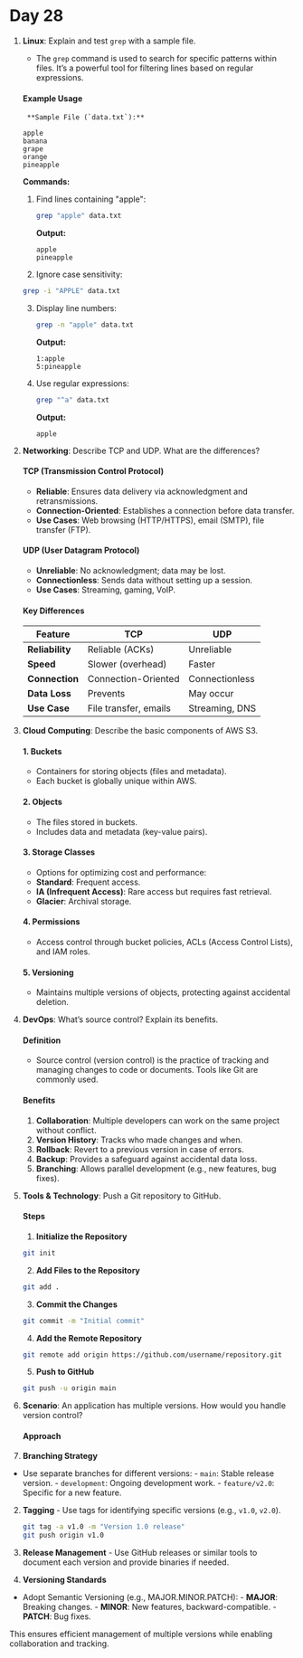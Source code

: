 # Day 28


1. **Linux**: Explain and test `grep` with a sample file.
    * The `grep` command is used to search for specific patterns within files. It’s a powerful tool for filtering lines based on regular expressions.

   #### **Example Usage**
        **Sample File (`data.txt`):**
      ```
      apple
      banana
      grape
      orange
      pineapple
      ```

      **Commands:**
   1. Find lines containing "apple":
      ```bash
      grep "apple" data.txt
      ```
      **Output:**
      ```
      apple
      pineapple
      ```
   
    2. Ignore case sensitivity:
      ```bash
      grep -i "APPLE" data.txt
      ```

   3. Display line numbers:
      ```bash
      grep -n "apple" data.txt
      ```
      **Output:**
      ```
      1:apple
      5:pineapple
      ```

   4. Use regular expressions:
      ```bash
      grep "^a" data.txt
      ```
      **Output:**
      ```
      apple
      ```


2. **Networking**: Describe TCP and UDP. What are the differences?
   #### **TCP (Transmission Control Protocol)**
    - **Reliable**: Ensures data delivery via acknowledgment and retransmissions.
    - **Connection-Oriented**: Establishes a connection before data transfer.
    - **Use Cases**: Web browsing (HTTP/HTTPS), email (SMTP), file transfer (FTP).

   #### **UDP (User Datagram Protocol)**
    - **Unreliable**: No acknowledgment; data may be lost.
    - **Connectionless**: Sends data without setting up a session.
    - **Use Cases**: Streaming, gaming, VoIP.

   #### **Key Differences**
   | Feature            | TCP                     | UDP               |
   |--------------------|-------------------------|-------------------|
   | **Reliability**    | Reliable (ACKs)         | Unreliable        |
   | **Speed**          | Slower (overhead)       | Faster            |
   | **Connection**     | Connection-Oriented     | Connectionless    |
   | **Data Loss**      | Prevents                | May occur         |
   | **Use Case**       | File transfer, emails   | Streaming, DNS    |


3. **Cloud Computing**: Describe the basic components of AWS S3.
   #### **1. Buckets**
   - Containers for storing objects (files and metadata).
   - Each bucket is globally unique within AWS.

   #### **2. Objects**
   - The files stored in buckets.
   - Includes data and metadata (key-value pairs).

   #### **3. Storage Classes**
   - Options for optimizing cost and performance:
    - **Standard**: Frequent access.
    - **IA (Infrequent Access)**: Rare access but requires fast retrieval.
    - **Glacier**: Archival storage.

   #### **4. Permissions**
   - Access control through bucket policies, ACLs (Access Control Lists), and IAM roles.

   #### **5. Versioning**
   - Maintains multiple versions of objects, protecting against accidental deletion.


4. **DevOps**: What’s source control? Explain its benefits.
   #### **Definition**
    - Source control (version control) is the practice of tracking and managing changes to code or documents. Tools like Git are commonly used.

   #### **Benefits**
    1. **Collaboration**: Multiple developers can work on the same project without conflict.
    2. **Version History**: Tracks who made changes and when.
    3. **Rollback**: Revert to a previous version in case of errors.
    4. **Backup**: Provides a safeguard against accidental data loss.
    5. **Branching**: Allows parallel development (e.g., new features, bug fixes).


5. **Tools & Technology**: Push a Git repository to GitHub.
   #### **Steps**
    1. **Initialize the Repository**
      ```bash
      git init
      ```
    2. **Add Files to the Repository**
      ```bash
      git add .
      ```
    3. **Commit the Changes**
      ```bash
      git commit -m "Initial commit"
      ```
    4. **Add the Remote Repository**
      ```bash
      git remote add origin https://github.com/username/repository.git
      ```
    5. **Push to GitHub**
      ```bash
      git push -u origin main
      ```
  

6. **Scenario**: An application has multiple versions. How would you handle version control?
   #### **Approach**
  1. **Branching Strategy**
   - Use separate branches for different versions:
    - `main`: Stable release version.
    - `development`: Ongoing development work.
    - `feature/v2.0`: Specific for a new feature.

  2. **Tagging**
    - Use tags for identifying specific versions (e.g., `v1.0`, `v2.0`).
     ```bash
     git tag -a v1.0 -m "Version 1.0 release"
     git push origin v1.0
     ```

  3. **Release Management**
    - Use GitHub releases or similar tools to document each version and provide binaries if needed.

  4. **Versioning Standards**
   - Adopt Semantic Versioning (e.g., MAJOR.MINOR.PATCH):
    - **MAJOR**: Breaking changes.
    - **MINOR**: New features, backward-compatible.
    - **PATCH**: Bug fixes.

This ensures efficient management of multiple versions while enabling collaboration and tracking.
